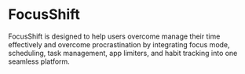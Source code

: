 # FocusShift

FocusShift is designed to help users overcome manage their time effectively and overcome procrastination by integrating focus mode, scheduling, task management, app limiters, and habit tracking into one seamless platform.
